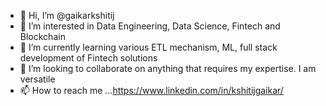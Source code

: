 - 👋 Hi, I’m @gaikarkshitij
- 👀 I’m interested in Data Engineering, Data Science, Fintech and Blockchain
- 🌱 I’m currently learning various ETL mechanism, ML, full stack development of Fintech solutions
- 💞️ I’m looking to collaborate on anything that requires my expertise. I am versatile 
- 📫 How to reach me ...https://www.linkedin.com/in/kshitijgaikar/ 

<!---
gaikarkshitij/gaikarkshitij is a ✨ special ✨ repository because its `README.md` (this file) appears on your GitHub profile.
You can click the Preview link to take a look at your changes.
--->
